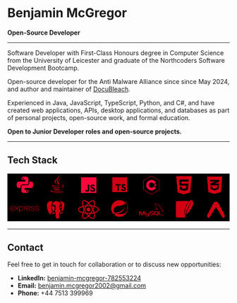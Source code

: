 # Benjamin McGregor

**Open-Source Developer**

---

Software Developer with First-Class Honours degree in Computer Science from the University of Leicester and graduate of the Northcoders Software Development Bootcamp. 

Open-source developer for the Anti Malware Alliance since since May 2024, and author and maintainer of [DocuBleach](https://pypi.org/project/docubleach/).

Experienced in Java, JavaScript, TypeScript, Python, and C#, and have created web applications, APIs, desktop applications, and databases as part of personal projects, open-source work, and formal education.

**Open to Junior Developer roles and open-source projects.**

---

## Tech Stack
![My Tech Stack](https://raw.githubusercontent.com/Patterbear/my-website/refs/heads/main/assets/about-me-icons.png)

---

## Contact
Feel free to get in touch for collaboration or to discuss new opportunities:
- **LinkedIn:** [benjamin-mcgregor-782553224](https://linkedin.com/in/benjamin-mcgregor-782553224/)
- **Email:** [benjamin.mcgregor2002@gmail.com](mailto:benjamin.mcgregor2002@gmail.com)
- **Phone:** +44 7513 399969
